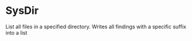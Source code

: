 # SysDir
List all files in a specified directory. Writes all findings with a specific suffix into a list
